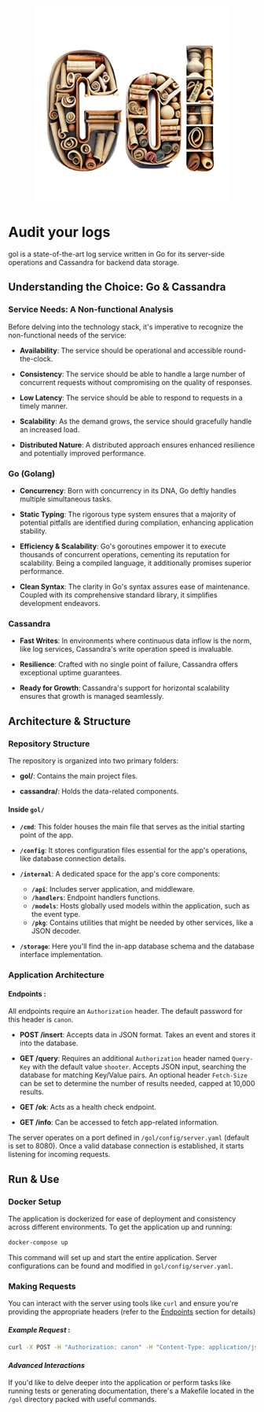 <p align="center">
  <img src="icon.png" width="400">
</p>

# **Audit your logs**

gol is a state-of-the-art log service written in Go for its server-side operations and Cassandra for backend data storage.

## **Understanding the Choice: Go & Cassandra**

### **Service Needs: A Non-functional Analysis**

Before delving into the technology stack, it's imperative to recognize the non-functional needs of the service:

- **Availability**: The service should be operational and accessible round-the-clock.

- **Consistency**: The service should be able to handle a large number of concurrent requests without compromising on the quality of responses.

- **Low Latency**: The service should be able to respond to requests in a timely manner.

- **Scalability**: As the demand grows, the service should gracefully handle an increased load.

- **Distributed Nature**: A distributed approach ensures enhanced resilience and potentially improved performance.

### **Go (Golang)**

- **Concurrency**: Born with concurrency in its DNA, Go deftly handles multiple simultaneous tasks.

- **Static Typing**: The rigorous type system ensures that a majority of potential pitfalls are identified during compilation, enhancing application stability.

- **Efficiency & Scalability**: Go's goroutines empower it to execute thousands of concurrent operations, cementing its reputation for scalability. Being a compiled language, it additionally promises superior performance.

- **Clean Syntax**: The clarity in Go's syntax assures ease of maintenance. Coupled with its comprehensive standard library, it simplifies development endeavors.

### **Cassandra**

- **Fast Writes**: In environments where continuous data inflow is the norm, like log services, Cassandra's write operation speed is invaluable.

- **Resilience**: Crafted with no single point of failure, Cassandra offers exceptional uptime guarantees.

- **Ready for Growth**: Cassandra's support for horizontal scalability ensures that growth is managed seamlessly.

## **Architecture & Structure**

### **Repository Structure**

The repository is organized into two primary folders:

- **gol/**: Contains the main project files.

- **cassandra/**: Holds the data-related components.

#### Inside `gol/`

- **`/cmd`**: This folder houses the main file that serves as the initial starting point of the app.

- **`/config`**: It stores configuration files essential for the app's operations, like database connection details.

- **`/internal`**: A dedicated space for the app's core components:
    - **`/api`**: Includes server application, and middleware.
    - **`/handlers`**:  Endpoint handlers functions.
    - **`/models`**: Hosts globally used models within the application, such as the event type.
    - **`/pkg`**: Contains utilities that might be needed by other services, like a JSON decoder.

- **`/storage`**: Here you'll find the in-app database schema and the database interface implementation.

### **Application Architecture**


#### **Endpoints** :

All endpoints require an `Authorization` header. The default password for this header is `canon`.

- **POST /insert**: Accepts data in JSON format. Takes an event and stores it into the database.

- **GET /query**: Requires an additional `Authorization` header named `Query-Key` with the default value `shooter`. Accepts JSON input, searching the database for matching Key/Value pairs. An optional header `Fetch-Size` can be set to determine the number of results needed, capped at 10,000 results.

- **GET /ok**: Acts as a health check endpoint.

- **GET /info**: Can be accessed to fetch app-related information.

The server operates on a port defined in `/gol/config/server.yaml` (default is set to 8080). Once a valid database connection is established, it starts listening for incoming requests.

## **Run & Use**

### **Docker Setup**

The application is dockerized for ease of deployment and consistency across different environments. To get the application up and running:

```bash
docker-compose up
```
This command will set up and start the entire application. Server configurations can be found and modified in `gol/config/server.yaml`.

### **Making Requests**

You can interact with the server using tools like `curl` and ensure you're providing the appropriate headers (refer to the [Endpoints](#endpoints-) section for details)

#### ***Example Request*** :

```bash
curl -X POST -H "Authorization: canon" -H "Content-Type: application/json" -d @insert.json http://localhost:8080/insert
```

####  ***Advanced Interactions*** 
If you'd like to delve deeper into the application or perform tasks like running tests or generating documentation, there's a Makefile located in the `/gol` directory packed with useful commands.
